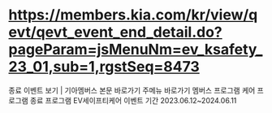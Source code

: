 # https://members.kia.com/kr/view/qevt/qevt_event_end_detail.do?pageParam=jsMenuNm=ev_ksafety_23_01,sub=1,rgstSeq=8473

종료 이벤트 보기 | 기아멤버스
본문 바로가기
주메뉴 바로가기
멤버스 프로그램
케어 프로그램
종료 프로그램
EV세이프티케어
이벤트 기간
2023.06.12~2024.06.11
